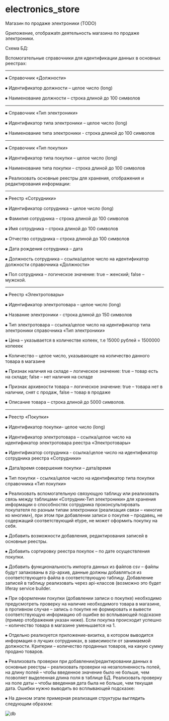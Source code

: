 # electronics_store
Магазин по продаже электроники (TODO)

Gриложение, отображаtn деятельность магазина по продаже электроники.


Схема БД:

Вспомогательные справочники для идентификации данных в основных реестрах:


--------------------------------------

⦁	Справочник «Должности»

⦁	Идентификатор должности – целое число (long)

⦁	Наименование должности – строка длиной до 100 символов

--------------------------------------

⦁	Справочник «Тип электроники»

⦁	Идентификатор типа электроники – целое число (long)

⦁	Наименование типа электроники - строка длиной до 100 символов

--------------------------------------

⦁	Справочник «Тип покупки»

⦁	Идентификатор типа покупки – целое число (long)

⦁	Наименование типа покупки – строка длиной до 100 символов

⦁	Реализовать основные реестры для хранения, отображения и редактирования информации:

--------------------------------------

⦁	Реестр «Сотрудники»

⦁	Идентификатор сотрудника – целое число (long)

⦁	Фамилия сотрудника – строка длиной до 100 символов

⦁	Имя сотрудника – строка длиной до 100 символов

⦁	Отчество сотрудника – строка длиной до 100 символов

⦁	Дата рождения сотрудника – дата

⦁	Должность сотрудника – ссылка/целое число на идентификатор должности справочника «Должности» 

⦁	Пол сотрудника – логическое значение: true – женский; false – мужской.

--------------------------------------
⦁	Реестр «Электротовары»

⦁	Идентификатор электротовара – целое число (long)

⦁	Название электроники - строка длиной до 150 символов

⦁	Тип электротовара – ссылка/целое число на идентификатор типа электроники справочника «Тип электроники»

⦁	Цена – указывается в количестве копеек, т.е 15000 рублей = 1500000 копееек

⦁	Количество – целое число, указывающее на количество данного товара в магазине

⦁	Признак наличия на складе – логическое значение: true – товар есть на складе; false – нет наличия на складе

⦁	Признак архивности товара – логическое значение: true – товара нет в наличии, снят с продаж, false – товар в продаже

⦁	Описание товара – строка длиной до 5000 символов.

--------------------------------------

⦁	Реестр «Покупки»

⦁	Идентификатор покупки– целое число (long)

⦁	Идентификатор электротовара – ссылка/целое число на идентификатор электротовара реестра «Электротовары»

⦁	Идентификатор сотрудника - ссылка/целое число на идентификатор сотрудника реестра «Сотрудники»

⦁	Дата/время совершения покупки – дата/время

⦁	Тип покупки - ссылка/целое число на идентификатор типа покупки справочника «Тип покупки»

⦁	Реализовать вспомогательную связующую таблицу или реализовать связь между таблицами «Сотрудник-Тип электроники» для хранения информации о способностях 
сотрудника проконсультировать покупателя по разным типам электроники (реализация связи – «многие ко многим»), при этом при добавлении записи о покупке – продавец, не содержащий соответствующий etype, не может оформить покупку на себя.

⦁	Добавить возможности добавления, редактирования записей в основные реестры. 

⦁	Добавить сортировку реестра покупок – по дате осуществления покупки.

⦁	Добавить функциональность импорта данных из файлов csv – файлы будут запакованы в zip-архив, данные должны добавляться из соответствующего файла в соответствующую таблицу. Добавление записей в таблицу реализовать через api-классов  (возможно это будет liferay service builder.

⦁	При оформлении покупки (добавлении записи о покупке) необходимо предусмотреть проверку на наличие необходимого товара в магазине, в противном случае – запись о покупке не формировать и вывести соответствующую информацию об ошибке во всплывающей подсказке (пример отображения указан ниже). Если покупка происходит успешно – количество товара в магазине уменьшается на 1.

⦁	Отдельно реализуется приложение-визитка, в котором выводится информация о лучших сотрудниках, в зависимости от занимаемой должности. Критерии – количество проданных товаров, на какую сумму продано товаров.

⦁	Реализовать проверки при добавлении/редактировании данных в основные реестры – реализовать проверки на незаполненность полей, на длину полей – чтобы введенное значение было не больше, чем позволяет выделенная длина поля в таблице БД. Реализовать проверку на поле даты – чтобы введенная дата была не больше, чем текущая дата. Ошибки нужно выводить во всплывающей подсказке:
 
	
⦁	На данном этапе примерная реализация структуры выглядить следующим образом:


![db](https://user-images.githubusercontent.com/110556919/230440770-e9138e09-2355-4c19-b3ce-60a515191cc6.jpg)
